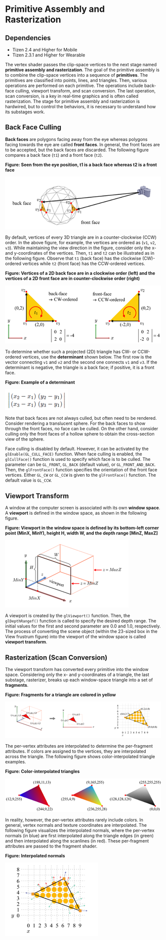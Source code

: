 # Primitive Assembly and Rasterization
## Dependencies
- Tizen 2.4 and Higher for Mobile
- Tizen 2.3.1 and Higher for Wearable

The vertex shader passes the clip-space vertices to the next stage named **primitive assembly and rasterization**. The goal of the primitive assembly is to combine the clip-space vertices into a sequence of **primitives**. The primitives are classified into points, lines, and triangles. Then, various operations are performed on each primitive. The operations include back-face culling, viewport transform, and scan conversion. The last operation, scan conversion, is a key in real-time graphics and is often called rasterization. The stage for primitive assembly and rasterization is hardwired, but to control the behaviors, it is necessary to understand how its substages work.

## Back Face Culling

**Back faces** are polygons facing away from the eye whereas polygons facing towards the eye are called **front faces**. In general, the front faces are to be accepted, but the back faces are discarded. The following figure compares a back face (`t1`) and a front face (`t2`).

**Figure: Seen from the eye position, t1 is a back face whereas t2 is a front face**

![Back face and front face](./media/front_back_face.png)

By default, vertices of every 3D triangle are in a counter-clockwise (CCW) order. In the above figure, for example, the vertices are ordered as (`v1`, `v2`, `v3`). While maintaining the view direction in the figure, consider only the x- and y-coordinates of the vertices. Then, `t1` and `t2` can be illustrated as in the following figure. Observe that `t1` (back face) has the clockwise (CW)-ordered vertices while `t2` (front face) has the CCW-ordered vertices.

**Figure: Vertices of a 2D back face are in a clockwise order (left) and the vertices of a 2D front face are in counter-clockwise order (right)**

![2D back face and front face](./media/2d_front_back_face.png)

To determine whether such a projected (2D) triangle has CW- or CCW-ordered vertices, use the **determinant** shown below. The first row is the vector connecting `v1` and `v2` and the second one connects `v1` and `v3`. If the determinant is negative, the triangle is a back face; if positive, it is a front face.

**Figure: Example of a determinant**

![Example of a determinant](./media/determinant.png)

Note that back faces are not always culled, but often need to be rendered. Consider rendering a translucent sphere. For the back faces to show through the front faces, no face can be culled. On the other hand, consider culling only the front faces of a hollow sphere to obtain the cross-section view of the sphere.

Face culling is disabled by default. However, it can be activated by the `glEnable(GL_CULL_FACE)` function. When face culling is enabled, the `glCullFace()` function is used to specify which face is to be culled. The parameter can be `GL_FRONT`, `GL_BACK` (default value), or `GL_FRONT_AND_BACK`. Then, the `glFrontFace()` function specifies the orientation of the front face vertices. Either `GL_CW` or `GL_CCW` is given to the `glFrontFace()` function. The default value is `GL_CCW`.

## Viewport Transform

A window at the computer screen is associated with its own **window space**. A **viewport** is defined in the window space, as shown in the following figure.

**Figure: Viewport in the window space is defined by its bottom-left corner point (MinX, MinY), height H, width W, and the depth range [MinZ, MaxZ]**

![Viewport](./media/viewport.png)

A viewport is created by the `glViewport()` function. Then, the `glDepthRangef()` function is called to specify the desired depth range. The initial values for the first and second parameter are 0.0 and 1.0, respectively. The process of converting the scene object (within the 23-sized box in the View frustrum figure) into the viewport of the window space is called **viewport transform**.

## Rasterization (Scan Conversion)

The viewport transform has converted every primitive into the window space. Considering only the x- and y-coordinates of a triangle, the last substage, rasterizer, breaks up each window-space triangle into a set of **fragments**.

**Figure: Fragments for a triangle are colored in yellow**

![Fragments for a triangle are colored in yellow](./media/triangle_fragments.png)

The per-vertex attributes are interpolated to determine the per-fragment attributes. If colors are assigned to the vertices, they are interpolated across the triangle. The following figure shows color-interpolated triangle examples.

**Figure: Color-interpolated triangles**

![Color-interpolated triangles](./media/triangle_color.png)

In reality, however, the per-vertex attributes rarely include colors. In general, vertex normals and texture coordinates are interpolated. The following figure visualizes the interpolated normals, where the per-vertex normals (in blue) are first interpolated along the triangle edges (in green) and then interpolated along the scanlines (in red). These per-fragment attributes are passed to the fragment shader.

**Figure: Interpolated normals**

![Interpolated normals](./media/interpolated_normals.png)